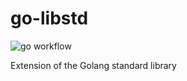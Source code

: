 # go-libstd
![go workflow](https://github.com/netsak/go-libstd/actions/workflows/go.yml/badge.svg)

Extension of the Golang standard library
